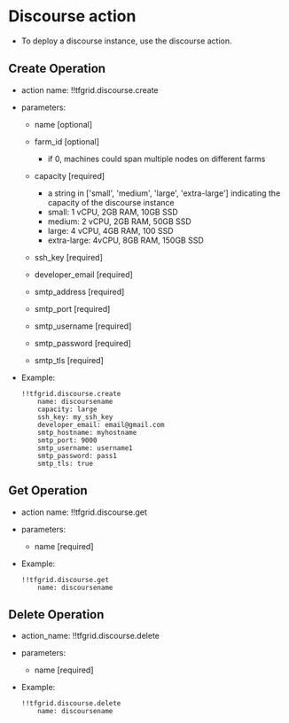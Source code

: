 # Discourse action

- To deploy a discourse instance, use the discourse action.

## Create Operation

- action name: !!tfgrid.discourse.create
- parameters:
  - name [optional]
  - farm_id [optional]
    - if 0, machines could span multiple nodes on different farms
  - capacity [required]
    - a string in ['small', 'medium', 'large', 'extra-large'] indicating the capacity of the discourse instance
    - small: 1 vCPU, 2GB RAM, 10GB SSD
    - medium: 2 vCPU, 2GB RAM, 50GB SSD
    - large: 4 vCPU, 4GB RAM, 100 SSD
    - extra-large: 4vCPU, 8GB RAM, 150GB SSD
  
  - ssh_key [required]
  - developer_email [required]

  - smtp_address [required]
  - smtp_port [required]
  - smtp_username [required]
  - smtp_password [required]
  - smtp_tls [required]

- Example:
  
  ```
  !!tfgrid.discourse.create
      name: discoursename
      capacity: large
      ssh_key: my_ssh_key
      developer_email: email@gmail.com
      smtp_hostname: myhostname
      smtp_port: 9000
      smtp_username: username1
      smtp_password: pass1
      smtp_tls: true
  ```

## Get Operation

- action name: !!tfgrid.discourse.get
- parameters:
  - name [required]

- Example:
  
  ```
  !!tfgrid.discourse.get
      name: discoursename
  ```

## Delete Operation

- action_name: !!tfgrid.discourse.delete
- parameters:
  - name [required]

- Example:
  
  ```
  !!tfgrid.discourse.delete
      name: discoursename
  ```
